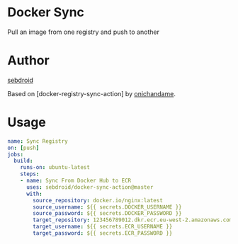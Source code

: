 # Docker Sync

Pull an image from one registry and push to another

# Author

[sebdroid](https://github.com/sebdroid)

Based on [docker-registry-sync-action] by [onichandame](https://onichandame.com).

# Usage

```yaml
name: Sync Registry
on: [push]
jobs:
  build:
    runs-on: ubuntu-latest
    steps:
    - name: Sync From Docker Hub to ECR
      uses: sebdroid/docker-sync-action@master
      with:
        source_repository: docker.io/nginx:latest
        source_username: ${{ secrets.DOCKER_USERNAME }}
        source_password: ${{ secrets.DOCKER_PASSWORD }}
        target_repository: 123456789012.dkr.ecr.eu-west-2.amazonaws.com/nginx:latest
        target_username: ${{ secrets.ECR_USERNAME }}
        target_password: ${{ secrets.ECR_PASSWORD }}
```
